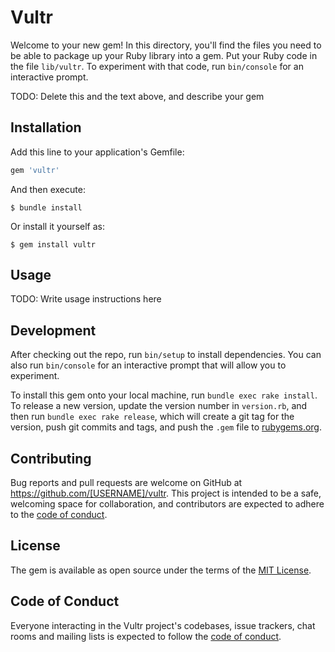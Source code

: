 # Vultr

Welcome to your new gem! In this directory, you'll find the files you need to be able to package up your Ruby library into a gem. Put your Ruby code in the file `lib/vultr`. To experiment with that code, run `bin/console` for an interactive prompt.

TODO: Delete this and the text above, and describe your gem

## Installation

Add this line to your application's Gemfile:

```ruby
gem 'vultr'
```

And then execute:

    $ bundle install

Or install it yourself as:

    $ gem install vultr

## Usage

TODO: Write usage instructions here

## Development

After checking out the repo, run `bin/setup` to install dependencies. You can also run `bin/console` for an interactive prompt that will allow you to experiment.

To install this gem onto your local machine, run `bundle exec rake install`. To release a new version, update the version number in `version.rb`, and then run `bundle exec rake release`, which will create a git tag for the version, push git commits and tags, and push the `.gem` file to [rubygems.org](https://rubygems.org).

## Contributing

Bug reports and pull requests are welcome on GitHub at https://github.com/[USERNAME]/vultr. This project is intended to be a safe, welcoming space for collaboration, and contributors are expected to adhere to the [code of conduct](https://github.com/[USERNAME]/vultr/blob/master/CODE_OF_CONDUCT.md).


## License

The gem is available as open source under the terms of the [MIT License](https://opensource.org/licenses/MIT).

## Code of Conduct

Everyone interacting in the Vultr project's codebases, issue trackers, chat rooms and mailing lists is expected to follow the [code of conduct](https://github.com/[USERNAME]/vultr/blob/master/CODE_OF_CONDUCT.md).
